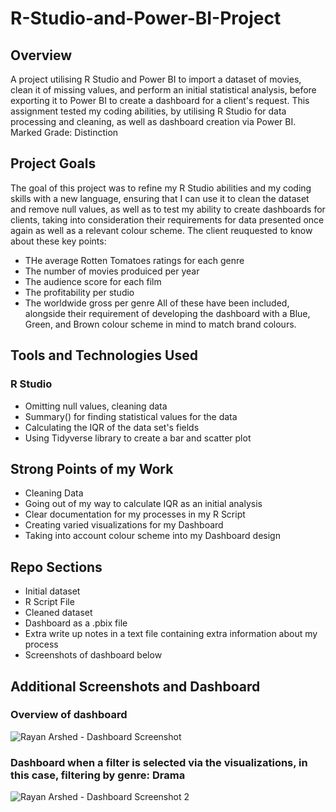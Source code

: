 # R-Studio-and-Power-BI-Project

## Overview
A project utilising R Studio and Power BI to import a dataset of movies, clean it of missing values, and perform an initial statistical analysis, before exporting it to Power BI to create a dashboard for a client's request. This assignment tested my coding abilities, by utilising R Studio for data processing and cleaning, as well as dashboard creation via Power BI. Marked Grade: Distinction

## Project Goals
The goal of this project was to refine my R Studio abilities and my coding skills with a new language, ensuring that I can use it to clean the dataset and remove null values, as well as to test my ability to create dashboards for clients, taking into consideration their requirements for data presented once again as well as a relevant colour scheme. The client reuquested to know about these key points:
- THe average Rotten Tomatoes ratings for each genre
- The number of movies produiced per year
- The audience score for each film
- The profitability per studio
- The worldwide gross per genre
All of these have been included, alongside their requirement of developing the dashboard with a Blue, Green, and Brown colour scheme in mind to match brand colours.

## Tools and Technologies Used
### R Studio
- Omitting null values, cleaning data
- Summary() for finding statistical values for the data
- Calculating the IQR of the data set's fields
- Using Tidyverse library to create a bar and scatter plot

## Strong Points of my Work
- Cleaning Data
- Going out of my way to calculate IQR as an initial analysis
- Clear documentation for my processes in my R Script
- Creating varied visualizations for my Dashboard
- Taking into account colour scheme into my Dashboard design

## Repo Sections
- Initial dataset
- R Script File
- Cleaned dataset
- Dashboard as a .pbix file
- Extra write up notes in a text file containing extra information about my process
- Screenshots of dashboard below

## Additional Screenshots and Dashboard
### Overview of dashboard

![Rayan Arshed - Dashboard Screenshot](https://github.com/Rayan-Arshed/R-Studio-and-Power-BI-Project/assets/95011650/47fbb79f-3e68-4079-b8fd-1828fa937480)

### Dashboard when a filter is selected via the visualizations, in this case, filtering by genre: Drama

![Rayan Arshed - Dashboard Screenshot 2](https://github.com/Rayan-Arshed/R-Studio-and-Power-BI-Project/assets/95011650/4e6eae71-7ea6-44c0-a5fc-a7f42ff409be)
